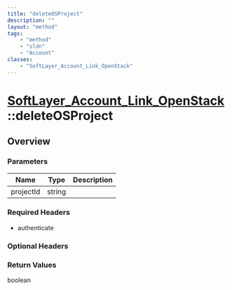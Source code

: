```yaml
---
title: "deleteOSProject"
description: ""
layout: "method"
tags:
    - "method"
    - "sldn"
    - "Account"
classes:
    - "SoftLayer_Account_Link_OpenStack"
---
```

# [SoftLayer_Account_Link_OpenStack](/reference/services/SoftLayer_Account_Link_OpenStack)::deleteOSProject




## Overview 


### Parameters 
|Name | Type | Description |
| --- | --- | --- |
|projectId| string| |


### Required Headers
* authenticate

### Optional Headers

### Return Values
boolean

